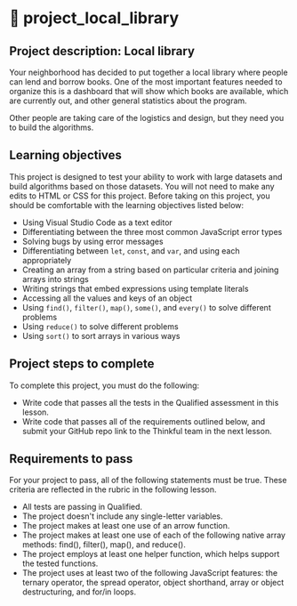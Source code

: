 # :rocket: project_local_library

## Project description: Local library

Your neighborhood has decided to put together a local library where people can lend and borrow books. One of the most important features needed to organize this is a dashboard that will show which books are available, which are currently out, and other general statistics about the program.

Other people are taking care of the logistics and design, but they need you to build the algorithms.

## Learning objectives
This project is designed to test your ability to work with large datasets and build algorithms based on those datasets. You will not need to make any edits to HTML or CSS for this project. Before taking on this project, you should be comfortable with the learning objectives listed below:

* Using Visual Studio Code as a text editor
* Differentiating between the three most common JavaScript error types
* Solving bugs by using error messages
* Differentiating between `let`, `const`, and `var`, and using each appropriately
* Creating an array from a string based on particular criteria and joining arrays into strings
* Writing strings that embed expressions using template literals
* Accessing all the values and keys of an object
* Using `find()`, `filter()`, `map()`, `some()`, and `every()` to solve different problems
* Using `reduce()` to solve different problems
* Using `sort()` to sort arrays in various ways

## Project steps to complete
To complete this project, you must do the following:

* Write code that passes all the tests in the Qualified assessment in this lesson.
* Write code that passes all of the requirements outlined below, and submit your GitHub repo link to the Thinkful team in the next lesson.

## Requirements to pass
For your project to pass, all of the following statements must be true. These criteria are reflected in the rubric in the following lesson.

* All tests are passing in Qualified.
* The project doesn't include any single-letter variables.
* The project makes at least one use of an arrow function.
* The project makes at least one use of each of the following native array methods: find(), filter(), map(), and reduce().
* The project employs at least one helper function, which helps support the tested functions.
* The project uses at least two of the following JavaScript features: the ternary operator, the spread operator, object shorthand, array or object destructuring, and for/in loops.

